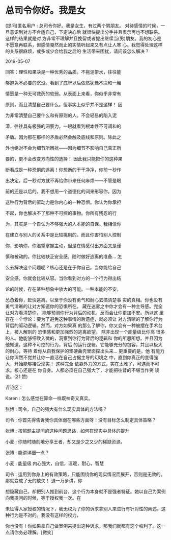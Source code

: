 # 总司令你好。我是女

(提问)匿名用户 : 总司令你好。我是女生，有过两个男朋友。 对待感情的时候，一旦意识到对方不合适自己，下定决心后 就很快提出分手并且表示再也不想联系。这样的结果就是对 方非常不理解并且挽留或者提出继续当(男)朋友。我的初心是 不愿意再联系，但感情戛然而止的实情听起来又有点让人寒 心。我觉得处理这样的关系很麻烦，或多或少会给我之后的 生活带来困扰，请问该怎么解决？

2019-05-07

回答：理性和果决是一种优秀的品质。不拖泥带水，往往能

够避免不必要的沉没。看到了底牌以后依然犹豫不决和一厢

情愿是一种无可救药的软弱。从表面上来看，你似乎非常有

原则，而且清楚自己要什么。但事实上似乎并不是这样！ 因

为非常清楚自己要什么和有原则的人。不会轻易的陷入泥

潭，往往具有极强的洞察力，一眼就看到根本性不可调和的

矛盾。因为那在那样的矛盾必然会触及底线和原则。除此之

外也绝对不会为细节所困扰——因为细节不影响自己真正所

要的，更不会改变方向性的选择！ 因此我只能把你的这种果

断看成是一种恐惧的逃离！你想断的干干净净，你前一秒作

出决定，后一秒对方就不再给你带来任何麻烦——不管是眼

前的还是以后的。我不想用一个道德化的词来形容你。因为

这种行为背后的驱动力是你内心的一种恐惧。你认为你承担

不起，你也解决不了那种不可控的事物。你所有残忍的行

为，其实是一个自认为不够强大的人本能的自保。我相信你

在建立与别人的关系中是比较挑剔的。而且你害怕别人控制

你，影响你，你渴望掌握主动，但是在情感付出方面又是谨

慎和被动的。你比较缺乏安全感，随时做好逃离的准备... 怎

么去解决这个问题呢？核心还是在于你自己。当你能给自己

安全感，你就会比较从容。当你看到对方的一个行为得出结

论的时候，存在某种想象中放大的可能。一种本能的不安，

怂恿着你，赶快逃离。以至于你没有勇气和耐心去搞清楚事 实的真相。你也没有勇气清晰的让对方知道你的恐惧所在。 藏在迷雾之中你才会有一种主导感。完全让对方看清楚你， 能够预测你行为背后的动机，反而会让你更加不安。所以这 里存在一个悖论：要为了避免这种事情的后遗症，就必须让 对方清晰的了解你行为背后的驱动逻辑。然而，对方如果真 的那么了解你，你又会有一种被摆在手术台上，被人解剖的 恐惧感和更加强烈的逃离欲望。 除非出现一个能量级比你高 很多的人。他能够细致入微的，洞察到你行为背后的逻辑和 你的所思所想。并且因为他知道，这种不可控的行为，背后 的运行逻辑。它能够充分的包容，并且以极大的耐心，等待 着你从自我保护的坚硬曲壳里面探出头来... 更重要的是，他 有能力让你浑然不觉并让你一直活在自己占据主导的幻境之 中，直到你真正的变得强大，开始能够接受现实！ 这种完全 依靠外力的方式，实在太难了，可遇而不可求。核心还是在 你自身。人都必须在自己强大了，才能把往昔的不堪当作笑 谈说。(21 赞)

评论区：

Karen : 怎么感觉在算命一样既神奇又真实。

张博 : 司令，自己的强大有什么现实具体的方法吗？

司令 : 你首先得告诉我你具体弱在哪些方面呀！没有目标怎么制定具体策略？

张博 : 按照题主提问的这种问题思路，如何在现实中具体的提升

小麦 : 你随时随刻地分享王者，却又是少之又少的稀缺资源。

张博 : 能讲详细一点？

小麦 : 能量级 内心强大，自信，温暖，耐心，智慧

司令 : 运用到你身上的有效策略，只能围绕你的现实情况而展开，否则是无效的。那就变成了无的放矢！ 退一万步讲，你

想隐藏自己，却把别人推到前台，这个行为本身就不是强者特征。她以自己为案例向我提问的时候，等于授权我一次。在

未征得人家授权的情况下，我无权为了你的诉求拿别人来进行有针对性的阐述。这种行为是不对的。我没有这样的权力，

你也没有！你如果拿自己做案例来提出这种诉求，那我们就都有这个权利了。这一点请你务必理解。[微笑]